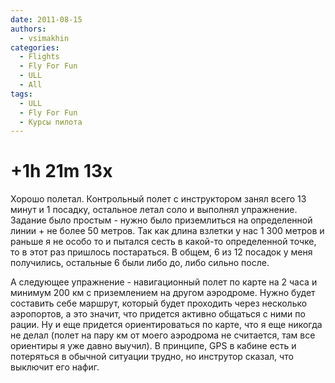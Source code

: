 ```yaml
---
date: 2011-08-15
authors:
  - vsimakhin
categories:
  - Flights
  - Fly For Fun
  - ULL
  - All
tags:
  - ULL
  - Fly For Fun
  - Курсы пилота
---
```


# +1h 21m 13x

Хорошо полетал. Контрольный полет с инструктором занял всего 13 минут и 1 посадку, остальное летал соло и выполнял упражнение. Задание было простым - нужно было приземлиться на определенной линии + не более 50 метров. Так как длина взлетки у нас 1 300 метров и раньше я не особо то и пытался сесть в какой-то определенной точке, то в этот раз пришлось постараться. В общем, 6 из 12 посадок у меня получились, остальные 6 были либо до, либо сильно после.

А следующее упражнение - навигационный полет по карте на 2 часа и минимум 200 км с приземлением на другом аэродроме. Нужно будет составить себе маршрут, который будет проходить через несколько аэропортов, а это значит, что придется активно общаться с ними по рации. Ну и еще придется ориентироваться по карте, что я еще никогда не делал (полет на пару км от моего аэродрома не считается, там все ориентиры я уже давно выучил). В принципе, GPS в кабине есть и потеряться в обычной ситуации трудно, но инструтор сказал, что выключит его нафиг.